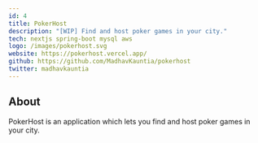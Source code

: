 ```yaml
---
id: 4
title: PokerHost
description: "[WIP] Find and host poker games in your city."
tech: nextjs spring-boot mysql aws
logo: /images/pokerhost.svg
website: https://pokerhost.vercel.app/
github: https://github.com/MadhavKauntia/pokerhost
twitter: madhavkauntia
---
```


## About

PokerHost is an application which lets you find and host poker games in your city.
